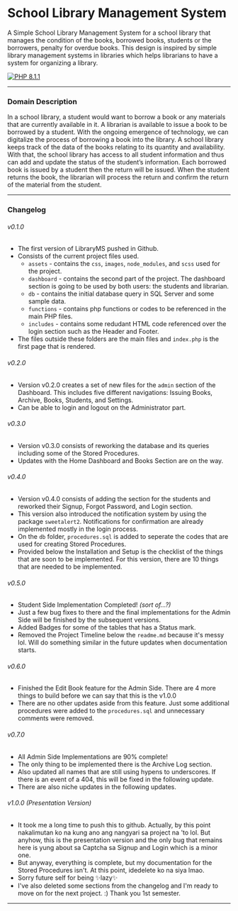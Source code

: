 # School Library Management System
A Simple School Library Management System for a school library that manages the condition of the books, borrowed books, students or the borrowers, penalty for overdue books. This design is inspired by simple library management systems in libraries which helps librarians to have a system for organizing a library.

[![PHP 8.1.1](https://img.shields.io/badge/php-8.1.1-purple?logo=php&logoColor=B0B3D6)](https://www.php.net/downloads.php)
___
### Domain Description
In a school library, a student would want to borrow a book or any materials that are currently available in it. A librarian is available to issue a book to be borrowed by a student. With the ongoing emergence of technology, we can digitalize the process of borrowing a book into the library. A school library keeps track of the data of the books relating to its quantity and availability. With that, the school library has access to all student information and thus can add and update the status of the student’s information. Each borrowed book is issued by a student then the return will be issued. When the student returns the book, the librarian will process the return and confirm the return of the material from the student.
___
### Changelog
###### v0.1.0
* The first version of LibraryMS pushed in Github.
* Consists of the current project files used.
  * `assets` - contains the `css`, `images`, `node_modules`, and `scss` used for the project.
  * `dashboard` - contains the second part of the project. The dashboard section is going to be used by both users: the students and librarian.
  * `db` - contains the initial database query in SQL Server and some sample data.
  * `functions` - contains php functions or codes to be referenced in the main PHP files.
  *  `includes` - contains some redudant HTML code referenced over the login section such as the Header and Footer.
* The files outside these folders are the main files and `index.php` is the first page that is rendered.
###### v0.2.0
* Version v0.2.0 creates a set of new files for the `admin` section of the Dashboard. This includes five different navigations: Issuing Books, Archive, Books, Students, and Settings.
* Can be able to login and logout on the Administrator part.
###### v0.3.0
* Version v0.3.0 consists of reworking the database and its queries including some of the Stored Procedures.
* Updates with the Home Dashboard and Books Section are on the way.
###### v0.4.0
* Version v0.4.0 consists of adding the section for the students and reworked their Signup, Forgot Password, and Login section.
* This version also introduced the notification system by using the package `sweetalert2`. Notifications for confirmation are already implemented mostly in the login process.
* On the `db` folder, `procedures.sql` is added to seperate the codes that are used for creating Stored Procedures. 
* Provided below the Installation and Setup is the checklist of the things that are soon to be implemented. For this version, there are 10 things that are needed to be implemented.
###### v0.5.0
* Student Side Implementation Completed! *(sort of...?)*
* Just a few bug fixes to there and the final implementations for the Admin Side will be finished by the subsequent versions.
* Added Badges for some of the tables that has a Status mark.
* Removed the Project Timeline below the `readme.md` because it's messy lol. Will do something similar in the future updates when documentation starts.
###### v0.6.0
* Finished the Edit Book feature for the Admin Side. There are 4 more things to build before we can say that this is the v1.0.0
* There are no other updates aside from this feature. Just some additional procedures were added to the `procedures.sql` and unnecessary comments were removed.

###### v0.7.0
* All Admin Side Implementations are 90% complete!
* The only thing to be implemented there is the Archive Log section.
* Also updated all names that are still using hypens to underscores. If there is an event of a 404, this will be fixed in the following update.
* There are also niche updates in the following updates.

###### v1.0.0 (Presentation Version)
* It took me a long time to push this to github. Actually, by this point nakalimutan ko na kung ano ang nangyari sa project na 'to lol. But anyhow, this is the presentation version and the only bug that remains here is yung about sa Captcha sa Signup and Login which is a minor one.
* But anyway, everything is complete, but my documentation for the Stored Procedures isn't. At this point, idedelete ko na siya lmao.
* Sorry future self for being ✨lazy✨
* I've also deleted some sections from the changelog and I'm ready to move on for the next project. :) Thank you 1st semester.
___

